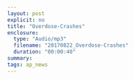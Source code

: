 ```yaml
---
layout: post
explicit: no
title: "Overdose-Crashes"
enclosure:
  type: "Audio/mp3"
  filename: "20170822_Overdose-Crashes"
  duration: "00:00:40"
summary:
tags: ap_news
---
```



